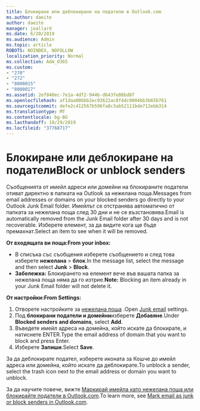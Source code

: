 ```yaml
---
title: Блокиране или деблокиране на податели в Outlook.com
ms.author: daeite
author: daeite
manager: joallard
ms.date: 6/20/2019
ms.audience: Admin
ms.topic: article
ROBOTS: NOINDEX, NOFOLLOW
localization_priority: Normal
ms.collection: Adm_O365
ms.custom:
- "270"
- "272"
- "8000015"
- "8000017"
ms.assetid: 2ef840ec-7e1a-4df2-944b-d643fe08bd8f
ms.openlocfilehash: af1daa00bbb2ec93622ac8f4dc9004bb3b65b761
ms.sourcegitcommit: defe2c412567b596fa8c3ab52111bde712ebb314
ms.translationtype: MT
ms.contentlocale: bg-BG
ms.lasthandoff: 10/29/2019
ms.locfileid: "37768717"
---
```

# <a name="block-or-unblock-senders"></a><span data-ttu-id="aec36-102">Блокиране или деблокиране на податели</span><span class="sxs-lookup"><span data-stu-id="aec36-102">Block or unblock senders</span></span>

<span data-ttu-id="aec36-103">Съобщенията от имейл адреси или домейни на блокираните податели отиват директно в папката на Outlook за нежелана поща.</span><span class="sxs-lookup"><span data-stu-id="aec36-103">Messages from email addresses or domains on your blocked senders go directly to your Outlook Junk Email folder.</span></span> <span data-ttu-id="aec36-104">Имейлът се отстранява автоматично от папката за нежелана поща след 30 дни и не се възстановява.</span><span class="sxs-lookup"><span data-stu-id="aec36-104">Email is automatically removed from the Junk Email folder after 30 days and is not recoverable.</span></span> <span data-ttu-id="aec36-105">Изберете елемент, за да видите кога ще бъде премахнат.</span><span class="sxs-lookup"><span data-stu-id="aec36-105">Select an item to see when it will be removed.</span></span>

<span data-ttu-id="aec36-106">**От входящата ви поща:**</span><span class="sxs-lookup"><span data-stu-id="aec36-106">**From your inbox:**</span></span>

- <span data-ttu-id="aec36-107">В списъка със съобщения изберете съобщението и след това изберете **нежелана** > **блок**.</span><span class="sxs-lookup"><span data-stu-id="aec36-107">In the message list, select the message and then select **Junk** > **Block**.</span></span>
- <span data-ttu-id="aec36-108">**Забележка:** Блокирането на елемент вече във вашата папка за нежелана поща няма да го изтрие.</span><span class="sxs-lookup"><span data-stu-id="aec36-108">**Note:** Blocking an item already in your Junk Email folder will not delete it.</span></span>

<span data-ttu-id="aec36-109">**От настройки:**</span><span class="sxs-lookup"><span data-stu-id="aec36-109">**From Settings:**</span></span>

1. <span data-ttu-id="aec36-110">Отворете настройките за [нежелана поща](https://outlook.live.com/mail/options/mail/junkEmail) .</span><span class="sxs-lookup"><span data-stu-id="aec36-110">Open [Junk email](https://outlook.live.com/mail/options/mail/junkEmail) settings.</span></span>
2. <span data-ttu-id="aec36-111">Под **блокирани податели и домейни**изберете **Добавяне**.</span><span class="sxs-lookup"><span data-stu-id="aec36-111">Under **Blocked senders and domains**, select **Add**.</span></span>
3. <span data-ttu-id="aec36-112">Въведете имейл адреса на домейна, който искате да блокирате, и натиснете ENTER.</span><span class="sxs-lookup"><span data-stu-id="aec36-112">Type the email address of domain that you want to block and press Enter.</span></span>
4. <span data-ttu-id="aec36-113">Изберете **Запиши**.</span><span class="sxs-lookup"><span data-stu-id="aec36-113">Select **Save**.</span></span>

<span data-ttu-id="aec36-114">За да деблокирате подател, изберете иконата за Кошче до имейл адреса или домейна, който искате да деблокирате.</span><span class="sxs-lookup"><span data-stu-id="aec36-114">To unblock a sender, select the trash icon next to the email address or domain you want to unblock.</span></span>

<span data-ttu-id="aec36-115">За да научите повече, вижте [Маркирай имейла като нежелана поща или блокирайте податели в Outlook.com](https://support.office.com/article/a3ece97b-82f8-4a5e-9ac3-e92fa6427ae4?wt.mc_id=Office_Outlook_com_Alchemy).</span><span class="sxs-lookup"><span data-stu-id="aec36-115">To learn more, see [Mark email as junk or block senders in Outlook.com](https://support.office.com/article/a3ece97b-82f8-4a5e-9ac3-e92fa6427ae4?wt.mc_id=Office_Outlook_com_Alchemy).</span></span>